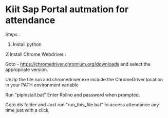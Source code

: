 # Kiit Sap Portal autmation for attendance

Steps : 
1) Install python

2)Install Chrome Webdriver : 

Goto - https://chromedriver.chromium.org/downloads and select the appropriate version.

Unzip the file run and chromedriver.exe  include the ChromeDriver location in your PATH environment variable

Run "pipinstall.bat"
Enter Rollno and password when prompted.

Goto dis folder and Just run "run_this_file.bat" to access attendance any time just with a click. 




